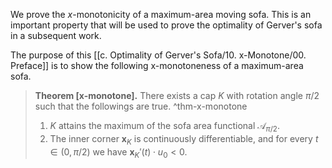 We prove the $x$-monotonicity of a maximum-area moving sofa. This is an important property that will be used to prove the optimality of Gerver's sofa in a subsequent work.

The purpose of this [[c. Optimality of Gerver's Sofa/10. x-Monotone/00. Preface]] is to show the following x-monotoneness of a maximum-area sofa.

> __Theorem [x-monotone].__ There exists a cap $K$ with rotation angle $\pi/2$ such that the followings are true. ^thm-x-monotone
> 
> 1. $K$ attains the maximum of the sofa area functional $\mathcal{A}_{\pi/2}$.
> 2. The inner corner $\mathbf{x}_K$ is continuously differentiable, and for every $t \in (0, \pi/2)$ we have $\mathbf{x}_K'(t) \cdot u_0 < 0$.
